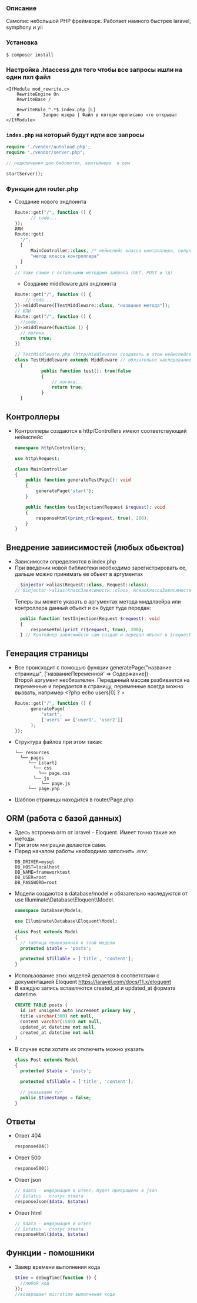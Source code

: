 ### Описание
Самопис небольшой PHP фреймворк. Работает намного быстрее laravel, symphony и yii

### Установка
```shell
$ composer install
```

### Настройка .htaccess для того чтобы все запросы ишли на один пхп файл
``` .htaccess
<IfModule mod_rewrite.c>
	RewriteEngine On
	RewriteBase /

	RewriteRule ^.*$ index.php [L]
	#		  Запрос юзера | Файл в которм прописано что открыват
</IfModule>
```
### `index.php` на который будут идти все запросы
```php
require './vendor/autoload.php';
require "./vendor/server.php";

// подключения доп библиотек, контейнера  и орм

startServer();
```

### Функции для router.php

- Создание нового эндпоинта
  ```php
  Route::get("/", function () {
		// code...
  });
  ИЛИ
  Route::get(
    "/",  
    [
        MainController::class, /* неймспейс класса контроллера, полученный с помощью ::class */
        "метод класса контроллера"
    ]
  )
  // тоже самое с остальными методами запроса (GET, POST и тд)
  ```
  - Создание middleware для эндпоинта
  ```php
  Route::get("/", function () {
      // code...
  })->middleware([TestMiddleware::class, "название метода"]);
  // ИЛИ 
  Route::get("/", function () {
    //code...
  })->middleware(function () {
    // логика...
    return true;
  })

  // TestMiddleware.php (http/Middlewares создавать в этом неймспейсе и директории):
  class TestMiddleware extends Middleware // обязательно наследование
    {
            public function test(): true|false
            {
                // логика...
                return true;
            } 
    }
## Контроллеры
- Контроллеры создаются в http/Controllers имеют соответствующий неймспейс 
  ```php
  namespace http\Controllers;

  use http\Request;
  
  class MainController 
  {
      public function generateTestPage(): void
      {
          generatePage('start');
      }

      public function testInjection(Request $request): void
      {
          responseHtml(print_r($request, true), 200);
      }
  }
  ```
## Внедрение завиисимостей (любых обьектов)
- Зависимости определяются в index.php 
- При введении новой библиотеки необходимо зарегистрировать ее, дальше можно принимать ее обьект в аргументах
  ```php
    $injector->alias(Request::class, Request::class);
  // $injector->alias(КлассЗависимости::class, АлиасКлассаЗависимости(можно тот же класс)::class);
  ```
  Теперь вы можете указать в аргументах метода миддлвейра или контроллера данный обьект и он будет туда передан:
  ```php
    public function testInjection(Request $request): void
    {
        responseHtml(print_r($request, true), 200);
    } // Контейнер зависимости сам создал и передал обьект в $request
  ```
## Генерация страницы
- Все происходит с помощью функции generatePage("название страницы", ['названиеПеременной' => Содержание])  
  Второй аргумент необязателен. Переданный массив разбивается на переменные и передается в страницу, переменные всегда можно вызвать, например <?php echo users[0] ? >
  ```php
  Route::get("/", function () {
 	    generatePage(
            "start",
            ['users' => ['user1', 'user2']]
        );
  });
  ```
- Структура файлов при этом такая:
  ```
  └── resources
    └── pages
       └── [start]
         └── css
           └── page.css
         └── js
            └── page.js
       └── page.php
  ```
- Шаблон страницы находится в router/Page.php

## ORM (работа с базой данных)
- Здесь встроена orm от laravel - Eloquent. Имеет точно такие же методы.
- При этом миграции делаются сами.
- Перед началом работы необходимо заполнить .env:
  ```dotenv
  DB_DRIVER=mysql
  DB_HOST=localhost
  DB_NAME=frameworktest
  DB_USER=root
  DB_PASSWORD=root
  ```
- Модели создаются в database/model и обязательно наследуются от use Illuminate\Database\Eloquent\Model.
  ```php
  namespace Database\Models;

  use Illuminate\Database\Eloquent\Model;

  class Post extends Model
  {
    // таблица привязанная к этой модели
    protected $table = 'posts';

    protected $fillable = ['title', 'content'];
  }
  ```
- Использование этих моделей делается в соответствии с документацией Eloquent  https://laravel.com/docs/11.x/eloquent
- В каждую запись вставляются created_at и updated_at формата datetime.
  ```sql
  CREATE TABLE posts (
    id int unsigned auto_increment primary key ,
    title varchar(300) not null,
    content varchar(1500) not null,
    updated_at datetime not null,
    created_at datetime not null
  )
  ```
- В случае если хотите их отключить можно указать  
  ```php
  class Post extends Model
  {
    protected $table = 'posts';

    protected $fillable = ['title', 'content'];

    // указываем тут
    public $timestamps = false;
  }
  ```
## Ответы
- Ответ 404 
  ```php
  response404()
  ```
- Ответ 500
  ```php
  response500()
  ```
- Ответ json
  ```php 
  // $data - информация в ответ, будет превращена в json
  // $status - статус ответа
  responseJson($data, $status)
  ```
- Ответ html
  ```php
  // $data - информация в ответ
  // $status - статус ответа
  responseHtml($data, $status)
  ```
## Функции - помошники
- Замер времени выполнения кода
  ```php
  $time = debugTime(function () {
    //любой код
  });
  //возвращает microtime выполнения кода
  ```